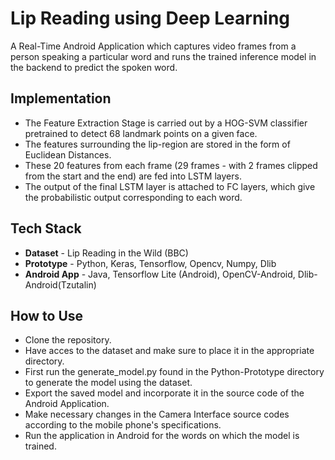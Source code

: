 # Lip Reading using Deep Learning

A Real-Time Android Application which captures video frames from a person speaking a particular word and runs the trained inference model in the backend to predict the spoken word. 

## Implementation

* The Feature Extraction Stage is carried out by a HOG-SVM classifier pretrained to detect 68 landmark points on a given face. 
* The features surrounding the lip-region are stored in the form of Euclidean Distances. 
* These 20 features from each frame (29 frames - with 2 frames clipped from the start and the end) are fed into LSTM layers.
* The output of the final LSTM layer is attached to FC layers, which give the probabilistic output corresponding to each word.

## Tech Stack 

* **Dataset** - Lip Reading in the Wild (BBC) 
* **Prototype** - Python, Keras, Tensorflow, Opencv, Numpy, Dlib 
* **Android App** - Java, Tensorflow Lite (Android), OpenCV-Android, Dlib-Android(Tzutalin)

## How to Use

* Clone the repository.
* Have acces to the dataset and make sure to place it in the appropriate directory.
* First run the generate_model.py found in the Python-Prototype directory to generate the model using the dataset.
* Export the saved model and incorporate it in the source code of the Android Application.
* Make necessary changes in the Camera Interface source codes according to the mobile phone's specifications.
* Run the application in Android for the words on which the model is trained.
